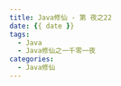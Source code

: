 ```yaml
---
title: Java修仙 - 第 夜之22
date: {{ date }}
tags:
  - Java
  - Java修仙之一千零一夜
categories:
  - Java修仙
---
```


